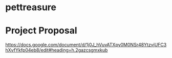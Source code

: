 # pettreasure

# Project Proposal
https://docs.google.com/document/d/1j0J_hVuvATXpy0M0NSr48YtzvjUFC3hXvfYkfp04eb8/edit#heading=h.2gazcsgmxkub